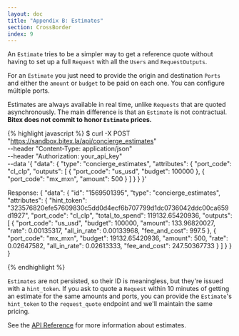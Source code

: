 ```yaml
---
layout: doc
title: "Appendix B: Estimates"
section: CrossBorder
index: 9
---
```


An `Estimate` tries to be a simpler way to get a reference quote without
having to set up a full `Request` with all the `Users` and `RequestOutputs`.

For an `Estimate` you just need to provide the origin and destination
`Ports` and either the `amount` or `budget` to be paid on each one.
You can configure múltiple ports.

Estimates are always available in real time, unlike `Requests` that are
quoted asynchronously. The main difference is that an `Estimate` is not
contractual. **Bitex does not commit to honor `Estimate` prices.**

{% highlight javascript %}
$ curl -X POST "https://sandbox.bitex.la/api/concierge_estimates" \
  --header "Content-Type: application/json" \
  --header "Authorization: your_api_key" \
  --data '{
    "data": {
      "type": "concierge_estimates",
      "attributes": {
        "port_code": "cl_clp",
        "outputs": [
          {
            "port_code": "us_usd",
            "budget": 100000
          },
          {
            "port_code": "mx_mxn",
            "amount": 500
          }
        ]
      }
    }
  }'

Response:
{
  "data": {
    "id": "1569501395",
    "type": "concierge_estimates",
    "attributes": {
      "hint_token": "323576820efe57609830c5dd0d4ecf6b707799d1dc0736042ddc00ca659d1927",
      "port_code": "cl_clp",
      "total_to_spend": 119132.65420936,
      "outputs": [
        {
          "port_code": "us_usd",
          "budget": 100000,
          "amount": 133.96820027,
          "rate": 0.00135317,
          "all_in_rate": 0.00133968,
          "fee_and_cost": 997.5
        },
        {
          "port_code": "mx_mxn",
          "budget": 19132.65420936,
          "amount": 500,
          "rate": 0.02647582,
          "all_in_rate": 0.02613333,
          "fee_and_cost": 247.50367733
        }
      ]
    }
  }
}

{% endhighlight %}

`Estimates` are not persisted, so their ID is meaningless, but they're issued
with a `hint_token`. If you ask to quote a `Request` within 10 minutes of 
getting an estimate for the same amounts and ports, you can provide the `Estimate`'s `hint_token`
to the `request_quote` endpoint and we'll maintain the same pricing.

See the [API Reference](https://developers.bitex.la/?version=latest#a180cbc6-95a7-44ae-bd27-0fa3c07484fe)
for more information about estimates.
